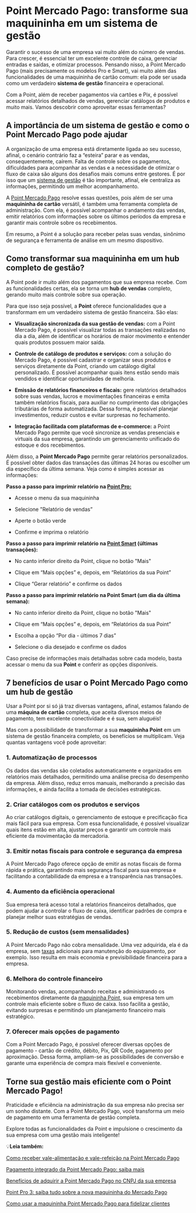 # Point Mercado Pago: transforme sua maquininha em um sistema de gestão

Garantir o sucesso de uma empresa vai muito além do número de vendas. Para crescer, é essencial ter um excelente controle de caixa, gerenciar entradas e saídas, e otimizar processos. Pensando nisso, a Point Mercado Pago (mais precisamente os modelos Pro e Smart), vai muito além das funcionalidades de uma maquininha de cartão comum: ela pode ser usada como um verdadeiro **sistema de gestão** financeira e operacional.

Com a Point, além de receber pagamentos via cartões e Pix, é possível acessar relatórios detalhados de vendas, gerenciar catálogos de produtos e muito mais. Vamos descobrir como aproveitar essas ferramentas?

## **A importância de um sistema de gestão e como o Point Mercado Pago pode ajudar**

A organização de uma empresa está diretamente ligada ao seu sucesso, afinal, o cenário contrário faz a “esteira” parar e as vendas, consequentemente, caírem. Falta de controle sobre os pagamentos, dificuldades para acompanhar as vendas e a necessidade de otimizar o fluxo de caixa são alguns dos desafios mais comuns entre gestores. É por isso que um [sistema de gestão](https://meubolso.mercadopago.com.br/como-integrar-maquininha-point-em-sistema-de-gestao) é tão importante, afinal, ele centraliza as informações, permitindo um melhor acompanhamento.

A [Point Mercado Pago](https://meubolso.mercadopago.com.br/point-mercado-pago-o-melhor-plano-para-sua-empresa) resolve essas questões, pois além de ser uma **maquininha de cartão** versátil, é também uma ferramenta completa de administração. Com ela, é possível acompanhar o andamento das vendas, emitir relatórios com informações sobre os últimos períodos da empresa e garantir mais controle sobre os recebimentos.

Em resumo, a Point é a solução para receber pelas suas vendas, sinônimo de segurança e ferramenta de análise em um mesmo dispositivo.

## **Como transformar sua maquininha em um hub completo de gestão?**

A Point pode ir muito além dos pagamentos que sua empresa recebe. Com as funcionalidades certas, ela se torna um **hub de vendas** completo, gerando muito mais controle sobre sua operação.

Para que isso seja possível, a **Point** oferece funcionalidades que a transformam em um verdadeiro sistema de gestão financeira. São elas:

- **Visualização sincronizada da sua gestão de vendas:** com a Point Mercado Pago, é possível visualizar todas as transações realizadas no dia a dia, além de identificar os horários de maior movimento e entender quais produtos possuem maior saída. 

- **Controle de catálogo de produtos e serviços:** com a solução do Mercado Pago, é possível cadastrar e organizar seus produtos e serviços diretamente da Point, criando um catálogo digital personalizado. É possível acompanhar quais itens estão sendo mais vendidos e identificar oportunidades de melhoria. 

- **Emissão de relatórios financeiros e fiscais:** gere relatórios detalhados sobre suas vendas, lucros e movimentações financeiras e emita também relatórios fiscais, para auxiliar no cumprimento das obrigações tributárias de forma automatizada. Dessa forma, é possível planejar investimentos, reduzir custos e evitar surpresas no fechamento. 

- **Integração facilitada com plataformas de e-commerce:** a Point Mercado Pago permite que você sincronize as vendas presenciais e virtuais da sua empresa, garantindo um gerenciamento unificado do estoque e dos recebimentos.

Além disso, a **Point Mercado Pago** permite gerar relatórios personalizados. É possível obter dados das transações das últimas 24 horas ou escolher um dia específico da última semana. Veja como é simples acessar as informações:

**Passo a passo para imprimir relatório na [Point Pro:](https://meubolso.mercadopago.com.br/tudo-sobre-point-pro-2)**

- Acesse o menu da sua maquininha

- Selecione "Relatório de vendas”

- Aperte o botão verde

- Confirme e imprima o relatório

**Passo a passo para imprimir relatório na [Point Smart](https://meubolso.mercadopago.com.br/chegou-a-nova-point-smart-mercado-pago) (últimas transações):**

- No canto inferior direito da Point, clique no botão "Mais"

- Clique em “Mais opções” e, depois, em “Relatórios da sua Point”

- Clique “Gerar relatório” e confirme os dados

**Passo a passo para imprimir relatório na Point Smart (um dia da última semana): **

- No canto inferior direito da Point, clique no botão "Mais"

- Clique em “Mais opções” e, depois, em “Relatórios da sua Point” 

- Escolha a opção “Por dia - últimos 7 dias”

- Selecione o dia desejado e confirme os dados 

Caso precise de informações mais detalhadas sobre cada modelo, basta acessar o menu da sua **Point** e conferir as opções disponíveis.

## **7 benefícios de usar o Point Mercado Pago como um hub de gestão**

Usar a Point por si só já traz diversas vantagens, afinal, estamos falando de uma **máquina de cartão** completa, que aceita diversos meios de pagamento, tem excelente conectividade e é sua, sem aluguéis!

Mas com a possibilidade de transformar a sua **maquininha Point** em um sistema de gestão financeira completo, os benefícios se multiplicam. Veja quantas vantagens você pode aproveitar:

### **1. Automatização de processos**

Os dados das vendas são coletados automaticamente e organizados em relatórios mais detalhados, permitindo uma análise precisa do desempenho da empresa. Além disso, reduz erros manuais, melhorando a precisão das informações, e ainda facilita a tomada de decisões estratégicas.

### **2. Criar catálogos com os produtos e serviços**

Ao criar catálogos digitais, o gerenciamento de estoque e precificação fica mais fácil para sua empresa. Com essa funcionalidade, é possível visualizar quais itens estão em alta, ajustar preços e garantir um controle mais eficiente da movimentação da mercadoria.

### **3. Emitir notas fiscais para controle e segurança da empresa**

A Point Mercado Pago oferece opção de emitir as notas fiscais de forma rápida e prática, garantindo mais segurança fiscal para sua empresa e facilitando a contabilidade da empresa e a transparência nas transações.

### **4. Aumento da eficiência operacional**

Sua empresa terá acesso total a relatórios financeiros detalhados, que podem ajudar a controlar o fluxo de caixa, identificar padrões de compra e planejar melhor suas estratégias de vendas.

### **5. Redução de custos (sem mensalidades)**

A Point Mercado Pago não cobra mensalidade. Uma vez adquirida, ela é da empresa, sem [taxas](https://meubolso.mercadopago.com.br/novas-taxas-point-mercado-pago) adicionais para manutenção do equipamento, por exemplo. Isso resulta em mais economia e previsibilidade financeira para a empresa.

### **6. Melhora do controle financeiro**

Monitorando vendas, acompanhando receitas e administrando os recebimentos diretamente da [maquininha Point](https://meubolso.mercadopago.com.br/como-manter-vida-util-maquininha-point), sua empresa tem um controle mais eficiente sobre o fluxo de caixa. Isso facilita a gestão, evitando surpresas e permitindo um planejamento financeiro mais estratégico.

### **7. Oferecer mais opções de pagamento**

Com a Point Mercado Pago, é possível oferecer diversas opções de pagamento - cartão de crédito, débito, Pix, QR Code, pagamento por aproximação. Dessa forma, ampliam-se as possibilidades de conversão e garante uma experiência de compra mais flexível e conveniente.

## **Torne sua gestão mais eficiente com o Point Mercado Pago!**

Praticidade e eficiência na administração da sua empresa não precisa ser um sonho distante. Com a Point Mercado Pago, você transforma um meio de pagamento em uma ferramenta de gestão completa.

Explore todas as funcionalidades da Point e impulsione o crescimento da sua empresa com uma gestão mais inteligente!

💡**Leia também:**

[Como receber vale-alimentação e vale-refeição na Point Mercado Pago](https://meubolso.mercadopago.com.br/receber-vale-alimentacao-vale-refeicao-point-mercado-pago)

[Pagamento integrado da Point Mercado Pago: saiba mais](https://meubolso.mercadopago.com.br/pagamento-integrado-mercado-pago)

[Benefícios de adquirir a Point Mercado Pago no CNPJ da sua empresa](https://meubolso.mercadopago.com.br/beneficios-point-mercado-pago-cnpj-empresa)

[Point Pro 3: saiba tudo sobre a nova maquininha do Mercado Pago](https://meubolso.mercadopago.com.br/conheca-nova-maquininha-do-mercado-pago-point-pro-3)

[Como usar a maquininha Point Mercado Pago para fidelizar clientes](https://meubolso.mercadopago.com.br/maquininha-point-mercado-pago-para-fidelizar-clientes?hs_preview=WBLjJxMK-186644424243)